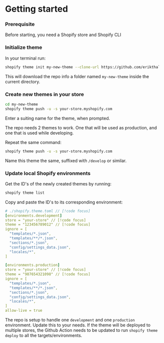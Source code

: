 # Getting started

### Prerequisite

Before starting, you need a Shopify store and Shopify CLI

### Initialize theme

In your terminal run:

```sh
shopify theme init my-new-theme --clone-url https://github.com/erikthalen/shopify-starter
```

This will download the repo info a folder named `my-new-theme` inside the current directory.

### Create new themes in your store

```sh
cd my-new-theme
shopify theme push -u -s your-store.myshopify.com
```

Enter a suiting name for the theme, when prompted.

The repo needs 2 themes to work. One that will be used as production, and one that is used while developing.

Repeat the same command:

```sh
shopify theme push -u -s your-store.myshopify.com
```

Name this theme the same, suffixed with `/develop` or similar.

### Update local Shopify environments

Get the ID's of the newly created themes by running:

```sh
shopify theme list
```

Copy and paste the ID's to its corresponding environment:

```yaml [./shopify.theme.toml]
# ./shopify.theme.toml // [!code focus]
[environments.development]
store = "your-store" // [!code focus]
theme = "123456789012" // [!code focus]
ignore = [
  "templates/*.json",
  "templates/**/*.json",
  "sections/*.json",
  "config/settings_data.json",
  "locales/*",
]

[environments.production]
store = "your-store" // [!code focus]
theme = "987654321098" // [!code focus]
ignore = [
  "templates/*.json",
  "templates/**/*.json",
  "sections/*.json",
  "config/settings_data.json",
  "locales/*",
]
allow-live = true

```

The repo is setup to handle one `development` and one `production` environment. Update this to your needs. If the theme will be deployed to multiple stores, the Github Action needs to be updated to run `shopify theme deploy` to all the targets/environments.
